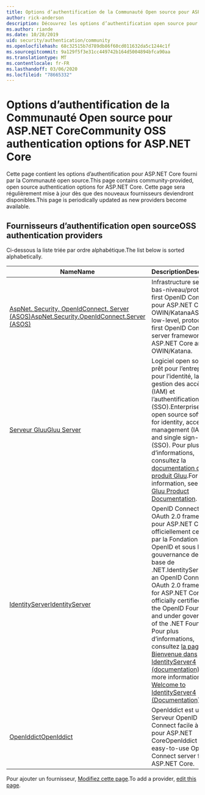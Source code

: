 ```yaml
---
title: Options d’authentification de la Communauté Open source pour ASP.NET Core
author: rick-anderson
description: Découvrez les options d’authentification open source pour ASP.NET Core.
ms.author: riande
ms.date: 10/28/2019
uid: security/authentication/community
ms.openlocfilehash: 68c32515b7d789db86f60cd011632da5c1244c1f
ms.sourcegitcommit: 9a129f5f3e31cc449742b164d5004894bfca90aa
ms.translationtype: MT
ms.contentlocale: fr-FR
ms.lasthandoff: 03/06/2020
ms.locfileid: "78665332"
---
```

# <a name="community-oss-authentication-options-for-aspnet-core"></a><span data-ttu-id="9d8f5-103">Options d’authentification de la Communauté Open source pour ASP.NET Core</span><span class="sxs-lookup"><span data-stu-id="9d8f5-103">Community OSS authentication options for ASP.NET Core</span></span>

<span data-ttu-id="9d8f5-104">Cette page contient les options d’authentification pour ASP.NET Core fourni par la Communauté open source.</span><span class="sxs-lookup"><span data-stu-id="9d8f5-104">This page contains community-provided, open source authentication options for ASP.NET Core.</span></span> <span data-ttu-id="9d8f5-105">Cette page sera régulièrement mise à jour dès que des nouveaux fournisseurs deviendront disponibles.</span><span class="sxs-lookup"><span data-stu-id="9d8f5-105">This page is periodically updated as new providers become available.</span></span>

## <a name="oss-authentication-providers"></a><span data-ttu-id="9d8f5-106">Fournisseurs d’authentification open source</span><span class="sxs-lookup"><span data-stu-id="9d8f5-106">OSS authentication providers</span></span>

<span data-ttu-id="9d8f5-107">Ci-dessous la liste triée par ordre alphabétique.</span><span class="sxs-lookup"><span data-stu-id="9d8f5-107">The list below is sorted alphabetically.</span></span>

| <span data-ttu-id="9d8f5-108">Name</span><span class="sxs-lookup"><span data-stu-id="9d8f5-108">Name</span></span> | <span data-ttu-id="9d8f5-109">Description</span><span class="sxs-lookup"><span data-stu-id="9d8f5-109">Description</span></span> |
| ---- | ----------- |
| [<span data-ttu-id="9d8f5-110">AspNet. Security. OpenIdConnect. Server (ASOS)</span><span class="sxs-lookup"><span data-stu-id="9d8f5-110">AspNet.Security.OpenIdConnect.Server (ASOS)</span></span>](https://github.com/aspnet-contrib/AspNet.Security.OpenIdConnect.Server) | <span data-ttu-id="9d8f5-111">Infrastructure server de bas-niveau/protocole-first OpenID Connect pour ASP.NET Core et OWIN/Katana</span><span class="sxs-lookup"><span data-stu-id="9d8f5-111">ASOS is a low-level, protocol-first OpenID Connect server framework for ASP.NET Core and OWIN/Katana.</span></span> |
| [<span data-ttu-id="9d8f5-112">Serveur Gluu</span><span class="sxs-lookup"><span data-stu-id="9d8f5-112">Gluu Server</span></span>](https://gluu.org/) | <span data-ttu-id="9d8f5-113">Logiciel open source prêt pour l’entreprise pour l’identité, la gestion des accès (IAM) et l’authentification unique (SSO).</span><span class="sxs-lookup"><span data-stu-id="9d8f5-113">Enterprise ready, open source software for identity, access management (IAM), and single sign-on (SSO).</span></span> <span data-ttu-id="9d8f5-114">Pour plus d’informations, consultez la [documentation du produit Gluu](https://gluu.org/docs/).</span><span class="sxs-lookup"><span data-stu-id="9d8f5-114">For more information, see the [Gluu Product Documentation](https://gluu.org/docs/).</span></span> |
| [<span data-ttu-id="9d8f5-115">IdentityServer</span><span class="sxs-lookup"><span data-stu-id="9d8f5-115">IdentityServer</span></span>](https://identityserver.io/) | <span data-ttu-id="9d8f5-116">OpenID Connect et OAuth 2.0 framework pour ASP.NET Core - officiellement certifiés par la Fondation OpenID et sous la gouvernance de la base de .NET.</span><span class="sxs-lookup"><span data-stu-id="9d8f5-116">IdentityServer is an OpenID Connect and OAuth 2.0 framework for ASP.NET Core, officially certified by the OpenID Foundation and under governance of the .NET Foundation.</span></span> <span data-ttu-id="9d8f5-117">Pour plus d’informations, consultez [la page Bienvenue dans IdentityServer4 (documentation)](https://identityserver4.readthedocs.io/en/latest/).</span><span class="sxs-lookup"><span data-stu-id="9d8f5-117">For more information, see [Welcome to IdentityServer4 (Documentation)](https://identityserver4.readthedocs.io/en/latest/).</span></span> |
| [<span data-ttu-id="9d8f5-118">OpenIddict</span><span class="sxs-lookup"><span data-stu-id="9d8f5-118">OpenIddict</span></span>](https://github.com/openiddict/openiddict-core) | <span data-ttu-id="9d8f5-119">OpenIddict est un Serveur OpenID Connect facile à utiliser pour ASP.NET Core</span><span class="sxs-lookup"><span data-stu-id="9d8f5-119">OpenIddict is an easy-to-use OpenID Connect server for ASP.NET Core.</span></span> |

<span data-ttu-id="9d8f5-120">Pour ajouter un fournisseur, [Modifiez cette page](https://github.com/login?return_to=https%3A%2F%2Fgithub.com%2Faspnet%2FDocs%2Fedit%2Fmaster%2Faspnetcore%2Fsecurity%2Fauthentication%2Fcommunity.md).</span><span class="sxs-lookup"><span data-stu-id="9d8f5-120">To add a provider, [edit this page](https://github.com/login?return_to=https%3A%2F%2Fgithub.com%2Faspnet%2FDocs%2Fedit%2Fmaster%2Faspnetcore%2Fsecurity%2Fauthentication%2Fcommunity.md).</span></span>
